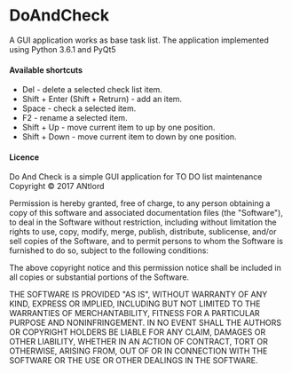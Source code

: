 # DoAndCheck
A GUI application works as base task list. The application implemented using Python 3.6.1 and PyQt5

#### Available shortcuts
* Del - delete a selected check list item.
* Shift + Enter (Shift + Retrurn) - add an item.
* Space - check a selected item.
* F2 - rename a selected item.
* Shift + Up - move current item to up by one position.
* Shift + Down - move current item to down by one position.

#### Licence
Do And Check is a simple GUI application for TO DO list maintenance
Copyright © 2017 ANtlord

Permission is hereby granted, free of charge, to any person obtaining
a copy of this software and associated documentation files (the "Software"),
to deal in the Software without restriction, including without limitation
the rights to use, copy, modify, merge, publish, distribute, sublicense,
and/or sell copies of the Software, and to permit persons to whom the
Software is furnished to do so, subject to the following conditions:

The above copyright notice and this permission notice shall be included
in all copies or substantial portions of the Software.

THE SOFTWARE IS PROVIDED "AS IS", WITHOUT WARRANTY OF ANY KIND,
EXPRESS OR IMPLIED, INCLUDING BUT NOT LIMITED TO THE WARRANTIES
OF MERCHANTABILITY, FITNESS FOR A PARTICULAR PURPOSE AND NONINFRINGEMENT.
IN NO EVENT SHALL THE AUTHORS OR COPYRIGHT HOLDERS BE LIABLE FOR ANY CLAIM,
DAMAGES OR OTHER LIABILITY, WHETHER IN AN ACTION OF CONTRACT,
TORT OR OTHERWISE, ARISING FROM, OUT OF OR IN CONNECTION WITH THE SOFTWARE
OR THE USE OR OTHER DEALINGS IN THE SOFTWARE.

